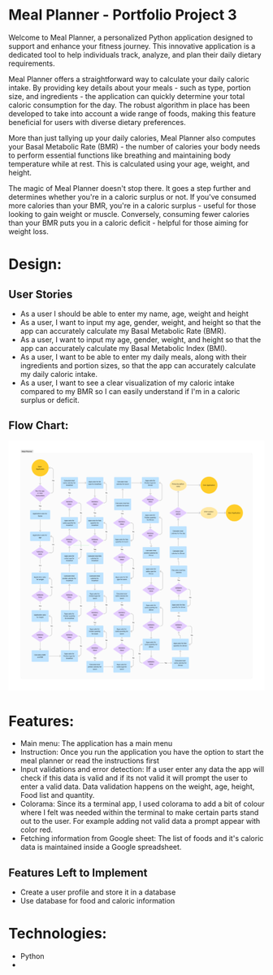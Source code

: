 # Meal Planner - Portfolio Project 3

Welcome to Meal Planner, a personalized Python application designed to support and enhance your fitness journey. This innovative application is a dedicated tool to help individuals track, analyze, and plan their daily dietary requirements.

Meal Planner offers a straightforward way to calculate your daily caloric intake. By providing key details about your meals - such as type, portion size, and ingredients - the application can quickly determine your total caloric consumption for the day. The robust algorithm in place has been developed to take into account a wide range of foods, making this feature beneficial for users with diverse dietary preferences.

More than just tallying up your daily calories, Meal Planner also computes your Basal Metabolic Rate (BMR) - the number of calories your body needs to perform essential functions like breathing and maintaining body temperature while at rest. This is calculated using your age, weight, and height.

The magic of Meal Planner doesn't stop there. It goes a step further and determines whether you're in a caloric surplus or not. If you've consumed more calories than your BMR, you're in a caloric surplus - useful for those looking to gain weight or muscle. Conversely, consuming fewer calories than your BMR puts you in a caloric deficit - helpful for those aiming for weight loss.

# Design:
## User Stories
- As a user I should be able to enter my name, age, weight and height
- As a user, I want to input my age, gender, weight, and height so that the app can accurately calculate my Basal Metabolic Rate (BMR).
- As a user, I want to input my age, gender, weight, and height so that the app can accurately calculate my Basal Metabolic Index (BMI).
- As a user, I want to be able to enter my daily meals, along with their ingredients and portion sizes, so that the app can accurately calculate my daily caloric intake.
- As a user, I want to see a clear visualization of my caloric intake compared to my BMR so I can easily understand if I'm in a caloric surplus or deficit.

## Flow Chart:
![Flow Chart](doc_images/flowchart.png)    


# Features:
* Main menu:
The application has a main menu
* Instruction:
Once you run the application you have the option to start the meal planner or read the instructions first
* Input validations and error detection:
If a user enter any data the app will check if this data is valid and if its not valid it will prompt the user to enter a valid data. Data validation happens on the weight, age, height, Food list and quantity.
* Colorama:
Since its a terminal app, I used colorama to add a bit of colour where I felt was needed within the terminal to make certain parts stand out to the user. For example adding not valid data a prompt appear with color red.
* Fetching information from Google sheet:
The list of foods and it's caloric data is maintained inside a Google spreadsheet.

## Features Left to Implement
* Create a user profile and store it in a database
* Use database for food and caloric information

# Technologies:
* Python
* 
